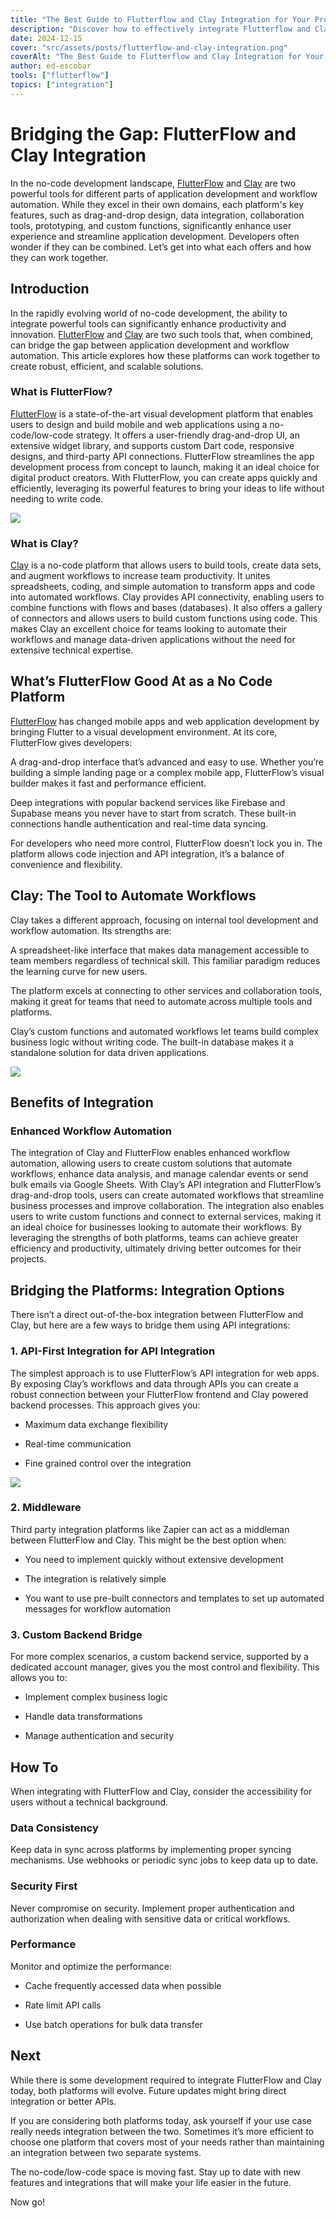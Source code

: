 ```yaml
---
title: "The Best Guide to Flutterflow and Clay Integration for Your Projects"
description: "Discover how to effectively integrate Flutterflow and Clay for your projects. Enhance your development process with practical tips and insights. Read more!"
date: 2024-12-15
cover: "src/assets/posts/flutterflow-and-clay-integration.png"
coverAlt: "The Best Guide to Flutterflow and Clay Integration for Your Projects"
author: ed-escobar
tools: ["flutterflow"]
topics: ["integration"]
---
```


# Bridging the Gap: FlutterFlow and Clay Integration

In the no-code development landscape, [FlutterFlow](https://www.flutterflow.io/) and [Clay](https://www.clay.com/) are two powerful tools for different parts of application development and workflow automation. While they excel in their own domains, each platform's key features, such as drag-and-drop design, data integration, collaboration tools, prototyping, and custom functions, significantly enhance user experience and streamline application development. Developers often wonder if they can be combined. Let’s get into what each offers and how they can work together.

## Introduction

In the rapidly evolving world of no-code development, the ability to integrate powerful tools can significantly enhance productivity and innovation. [FlutterFlow](https://www.flutterflow.io/) and [Clay](https://www.clay.com/) are two such tools that, when combined, can bridge the gap between application development and workflow automation. This article explores how these platforms can work together to create robust, efficient, and scalable solutions.

### What is FlutterFlow?

[FlutterFlow](https://www.flutterflow.io/) is a state-of-the-art visual development platform that enables users to design and build mobile and web applications using a no-code/low-code strategy. It offers a user-friendly drag-and-drop UI, an extensive widget library, and supports custom Dart code, responsive designs, and third-party API connections. FlutterFlow streamlines the app development process from concept to launch, making it an ideal choice for digital product creators. With FlutterFlow, you can create apps quickly and efficiently, leveraging its powerful features to bring your ideas to life without needing to write code.

![](https://images.surferseo.art/2fc6828b-0398-4496-bc40-edcc11193fda.png)

### What is Clay?

[Clay](https://www.clay.com/) is a no-code platform that allows users to build tools, create data sets, and augment workflows to increase team productivity. It unites spreadsheets, coding, and simple automation to transform apps and code into automated workflows. Clay provides API connectivity, enabling users to combine functions with flows and bases (databases). It also offers a gallery of connectors and allows users to build custom functions using code. This makes Clay an excellent choice for teams looking to automate their workflows and manage data-driven applications without the need for extensive technical expertise.

## What’s FlutterFlow Good At as a No Code Platform

[FlutterFlow](https://www.flutterflow.io/) has changed mobile apps and web application development by bringing Flutter to a visual development environment. At its core, FlutterFlow gives developers:

A drag-and-drop interface that’s advanced and easy to use. Whether you’re building a simple landing page or a complex mobile app, FlutterFlow’s visual builder makes it fast and performance efficient.

Deep integrations with popular backend services like Firebase and Supabase means you never have to start from scratch. These built-in connections handle authentication and real-time data syncing.

For developers who need more control, FlutterFlow doesn’t lock you in. The platform allows code injection and API integration, it’s a balance of convenience and flexibility.

## Clay: The Tool to Automate Workflows

Clay takes a different approach, focusing on internal tool development and workflow automation. Its strengths are:

A spreadsheet-like interface that makes data management accessible to team members regardless of technical skill. This familiar paradigm reduces the learning curve for new users.

The platform excels at connecting to other services and collaboration tools, making it great for teams that need to automate across multiple tools and platforms.

Clay’s custom functions and automated workflows let teams build complex business logic without writing code. The built-in database makes it a standalone solution for data driven applications.

![](https://images.surferseo.art/5ca97a23-da14-4749-b187-075944ca17ee.png)

## Benefits of Integration

### Enhanced Workflow Automation

The integration of Clay and FlutterFlow enables enhanced workflow automation, allowing users to create custom solutions that automate workflows, enhance data analysis, and manage calendar events or send bulk emails via Google Sheets. With Clay’s API integration and FlutterFlow’s drag-and-drop tools, users can create automated workflows that streamline business processes and improve collaboration. The integration also enables users to write custom functions and connect to external services, making it an ideal choice for businesses looking to automate their workflows. By leveraging the strengths of both platforms, teams can achieve greater efficiency and productivity, ultimately driving better outcomes for their projects.

## Bridging the Platforms: Integration Options

There isn’t a direct out-of-the-box integration between FlutterFlow and Clay, but here are a few ways to bridge them using API integrations:

### 1. API-First Integration for API Integration

The simplest approach is to use FlutterFlow’s API integration for web apps. By exposing Clay’s workflows and data through APIs you can create a robust connection between your FlutterFlow frontend and Clay powered backend processes. This approach gives you:

- Maximum data exchange flexibility

- Real-time communication

- Fine grained control over the integration

![](https://images.surferseo.art/97411af8-88b8-42cf-b70f-9bec165af823.png)

### 2. Middleware

Third party integration platforms like Zapier can act as a middleman between FlutterFlow and Clay. This might be the best option when:

- You need to implement quickly without extensive development

- The integration is relatively simple

- You want to use pre-built connectors and templates to set up automated messages for workflow automation

### 3. Custom Backend Bridge

For more complex scenarios, a custom backend service, supported by a dedicated account manager, gives you the most control and flexibility. This allows you to:

- Implement complex business logic

- Handle data transformations

- Manage authentication and security

## How To

When integrating with FlutterFlow and Clay, consider the accessibility for users without a technical background.

### Data Consistency

Keep data in sync across platforms by implementing proper syncing mechanisms. Use webhooks or periodic sync jobs to keep data up to date.

### Security First

Never compromise on security. Implement proper authentication and authorization when dealing with sensitive data or critical workflows.

### Performance

Monitor and optimize the performance:

- Cache frequently accessed data when possible

- Rate limit API calls

- Use batch operations for bulk data transfer

## Next

While there is some development required to integrate FlutterFlow and Clay today, both platforms will evolve. Future updates might bring direct integration or better APIs.

If you are considering both platforms today, ask yourself if your use case really needs integration between the two. Sometimes it’s more efficient to choose one platform that covers most of your needs rather than maintaining an integration between two separate systems.

The no-code/low-code space is moving fast. Stay up to date with new features and integrations that will make your life easier in the future.

Now go!󠁧󠁢󠁳󠁣󠁴󠁿
